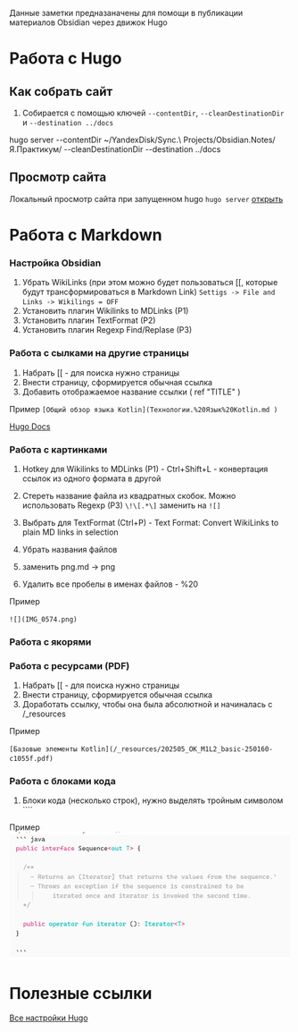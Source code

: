 Данные заметки предназаначены для помощи в публикации материалов Obsidian через движок Hugo

# Работа с Hugo

## Как собрать сайт
1. Собирается с помощью ключей `--contentDir`, `--cleanDestinationDir` и `--destination ../docs`

hugo server --contentDir  ~/YandexDisk/Sync.\ Projects/Obsidian.Notes/Я.Практикум/ --cleanDestinationDir --destination ../docs 

## Просмотр сайта
Локальный просмотр сайта при запущенном hugo `hugo server` [открыть](http://localhost:1313)

# Работа с Markdown

### Настройка Obsidian
1. Убрать WikiLinks (при этом можно будет пользоваться [[, которые будут трансформироваться в Markdown Link) `Settigs -> File and Links -> Wikilings = OFF`
2. Установить плагин Wikilinks to MDLinks (P1)
3. Установить плагин TextFormat (P2)
4. Установить плагин Regexp Find/Replase (P3)


### Работа с сылками на другие страницы
1. Набрать [[ - для поиска нужно страницы
2. Внести страницу, сформируется обычная ссылка
3. Добавить отображаемое название ссылки ( ref "TITLE" )

Пример
`[Общий обзор языка Kotlin](Технологии.%20Язык%20Kotlin.md )`

[Hugo Docs](https://gohugo.io/render-hooks/images/)

### Работа с картинками
1. Hotkey для Wikilinks to MDLinks (P1) - Ctrl+Shift+L - конвертация ссылок из одного формата в другой
2. Стереть название файла из квадратных скобок. Можно использовать Regexp (P3)  `\!\[.*\]` заменить на `![]` 

1. Выбрать для TextFormat (Ctrl+P) - Text Format: Convert WikiLinks to plain MD links in selection
2. Убрать названия файлов
3. заменить png.md -> png
4. Удалить все пробелы в именах файлов - %20

Пример

`![](IMG_0574.png)`

### Работа с якорями


### Работа с ресурсами (PDF)
1. Набрать [[ - для поиска нужно страницы
2. Внести страницу, сформируется обычная ссылка
3. Доработать ссылку, чтобы она была абсолютной и начиналась с /_resources

Пример

`[Базовые элементы Kotlin](/_resources/202505_OK_M1L2_basic-250160-c1055f.pdf)`


### Работа с блоками кода
1. Блоки кода (несколько строк), нужно выделять тройным символом ````

Пример
![Пример выделяния блока кода](./info/Code.Block.Format.png)

# Полезные ссылки
[Все настройки Hugo](https://gohugo.io/configuration/all/#ignorefiles)